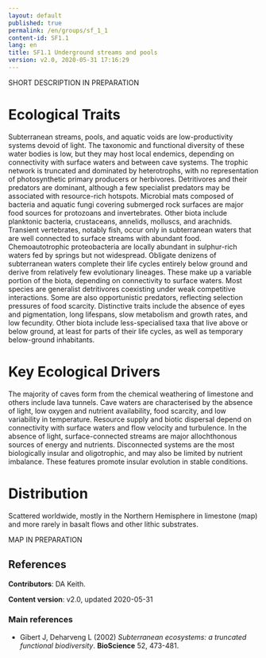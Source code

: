 ```yaml
---
layout: default
published: true
permalink: /en/groups/sf_1_1
content-id: SF1.1
lang: en
title: SF1.1 Underground streams and pools
version: v2.0, 2020-05-31 17:16:29
---
```


SHORT DESCRIPTION IN PREPARATION

# Ecological Traits
 
Subterranean streams, pools, and aquatic voids are low-productivity systems devoid of light. The taxonomic and functional diversity of these water bodies is low, but they may host local endemics, depending on connectivity with surface waters and between cave systems. The trophic network is truncated and dominated by heterotrophs, with no representation of photosynthetic primary producers or herbivores. Detritivores and their predators are dominant, although a few specialist predators may be associated with resource-rich hotspots. Microbial mats composed of bacteria and aquatic fungi covering submerged rock surfaces are major food sources for protozoans and invertebrates. Other biota include planktonic bacteria, crustaceans, annelids, molluscs, and arachnids. Transient vertebrates, notably fish, occur only in subterranean waters that are well connected to surface streams with abundant food. Chemoautotrophic proteobacteria are locally abundant in sulphur-rich waters fed by springs but not widespread. Obligate denizens of subterranean waters complete their life cycles entirely below ground and derive from relatively few evolutionary lineages. These make up a variable portion of the biota, depending on connectivity to surface waters. Most species are generalist detritivores coexisting under weak competitive interactions. Some are also opportunistic predators, reflecting selection pressures of food scarcity. Distinctive traits include the absence of eyes and pigmentation, long lifespans, slow metabolism and growth rates, and low fecundity. Other biota include less-specialised taxa that live above or below ground, at least for parts of their life cycles, as well as temporary below-ground inhabitants.
 
# Key Ecological Drivers
 
The majority of caves form from the chemical weathering of limestone and others include lava tunnels. Cave waters are characterised by the absence of light, low oxygen and nutrient availability, food scarcity, and low variability in temperature. Resource supply and biotic dispersal depend on connectivity with surface waters and flow velocity and turbulence. In the absence of light, surface-connected streams are major allochthonous sources of energy and nutrients. Disconnected systems are the most biologically insular and oligotrophic, and may also be limited by nutrient imbalance. These features promote insular evolution in stable conditions.
 
# Distribution
 
Scattered worldwide, mostly in the Northern Hemisphere in limestone (map) and more rarely in basalt flows and other lithic substrates.

MAP IN PREPARATION

## References

**Contributors**: DA Keith.

**Content version**: v2.0, updated 2020-05-31

### Main references
* Gibert J, Deharveng L  (2002) *Subterranean ecosystems: a truncated functional biodiversity*. **BioScience** 52, 473-481.



